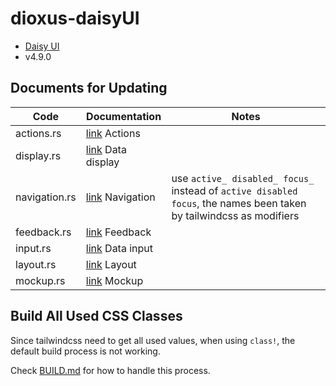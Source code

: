 # dioxus-daisyUI

- [Daisy UI](https://daisyui.com)
- v4.9.0

## Documents for Updating

| Code | Documentation | Notes |
| ---- | ------------- | ----- |
| actions.rs | [link](https://daisyui.com/components/button/) Actions |
| display.rs | [link](https://daisyui.com/components/accordion/) Data display |
| navigation.rs | [link](https://daisyui.com/components/breadcrumbs/) Navigation | use `active_ disabled_ focus_` instead of `active disabled focus`, the names been taken by tailwindcss as modifiers |
| feedback.rs | [link](https://daisyui.com/components/alert/) Feedback |
| input.rs | [link](https://daisyui.com/components/checkbox/) Data input |
| layout.rs | [link](https://daisyui.com/components/artboard/) Layout |
| mockup.rs | [link](https://daisyui.com/components/mockup-browser/) Mockup|

## Build All Used CSS Classes 

Since tailwindcss need to get all used values, when using `class!`, the default build process is not working.

Check [BUILD.md](https://github.com/edger-dev/dioxus-class/tree/main/BUILD.md) for how to handle this process.
